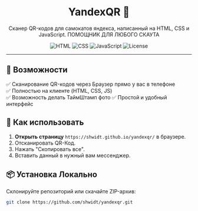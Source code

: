 <div align="center">
  <h1>YandexQR 📱</h1>
  <p>Сканер QR-кодов для самокатов яндекса, написанный на HTML, CSS и JavaScript. ПОМОЩНИК ДЛЯ ЛЮБОГО СКАУТА</p>
  <img src="https://img.shields.io/badge/HTML-5-orange.svg" alt="HTML">
  <img src="https://img.shields.io/badge/CSS-3-blue.svg" alt="CSS">
  <img src="https://img.shields.io/badge/JavaScript-ES6-yellow.svg" alt="JavaScript">
  <img src="https://img.shields.io/github/license/shwidt/yandexqr" alt="License">
</div>

---

## 🚀 Возможности
✅ Сканирование QR-кодов через Браузер прямо у вас в телефоне  
✅ Полностью на клиенте (HTML, CSS, JS)  
✅ Возможность делать ТаймШтамп фото 
✅ Простой и удобный интерфейс  

## 🔧 Как использовать
1. **Открыть страницу** `https://shwidt.github.io/yandexqr/` в браузере.  
2. Отсканировать QR-Код.  
3. Нажать "Скопировать все".  
4. Вставить данный в нужный вам мессенджер.  

## 📦 Установка Локально
Склонируйте репозиторий или скачайте ZIP-архив:
```bash
git clone https://github.com/shwidt/yandexqr.git
